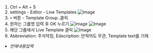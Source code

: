 1. Ctrl + Alt + S
2. settings - Editor - Live Templates
![Image](https://i.imgur.com/VN9QBmT.png)
3. `+` 버튼 - Template Group..클릭
4. 원하는 그룹명 입력 후 OK 누르기
![Image](https://i.imgur.com/GuvwZHR.png)
![Image](https://i.imgur.com/IFLCWcZ.png)
4. 해당 그룹에서 Live Template 클릭
![Image](https://i.imgur.com/NJDv5Xg.png)  
6. Abbreviation: 주석약칭, Edscription: 안적어도 무관, Template text를 기재
* $안에 내용 입력$
